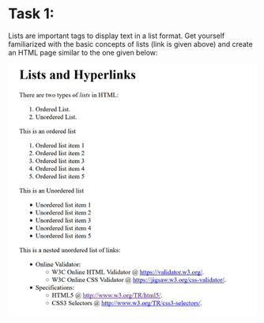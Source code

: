 # Task 1:
Lists are important tags to display text in a list format. Get yourself familiarized with the basic concepts of lists (link is given above) and create an HTML page similar to the one given below:

![alt text](https://github.com/rha12/CS344-Web-Engineering/blob/master/Lab_2/task1.png "Task 1 Output Screenshot")

